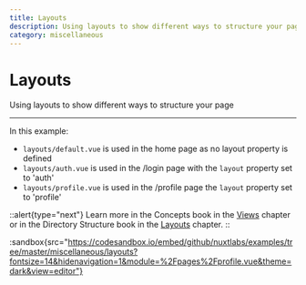 ```yaml
---
title: Layouts
description: Using layouts to show different ways to structure your page
category: miscellaneous
---
```


# Layouts

Using layouts to show different ways to structure your page

---

In this example:

- `layouts/default.vue` is used in the home page as no layout property is defined
- `layouts/auth.vue` is used in the /login page with the `layout` property set to 'auth'
- `layouts/profile.vue` is used in the /profile page the `layout` property set to 'profile'

::alert{type="next"}
Learn more in the Concepts book in the [Views](/docs/concepts/views) chapter or in the Directory Structure book in the [Layouts](/docs/directory-structure/layouts) chapter.
::

:sandbox{src="https://codesandbox.io/embed/github/nuxtlabs/examples/tree/master/miscellaneous/layouts?fontsize=14&hidenavigation=1&module=%2Fpages%2Fprofile.vue&theme=dark&view=editor"}
